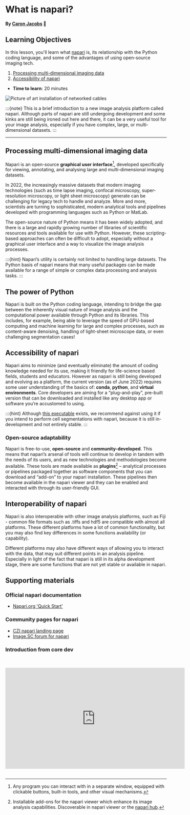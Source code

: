 What is napari?
=======================
**By [Caron Jacobs](https://chanzuckerberg.github.io/napari-segmentation-workshop/preface/whomadethis.html#caron-jacobs) 🔬**
## Learning Objectives

In this lesson, you'll learn what [napari](https://www.napari.org) is, its relationship with the Python coding language, and some of the advantages of using open-source imaging tech. 

1.  [Processing multi-dimensional imaging data](https://chanzuckerberg.github.io/napari-segmentation-workshop/onboard/whatisnapari.html#processing-multi-dimensional-imaging-data)
2.  [Accessibility of napari](https://chanzuckerberg.github.io/napari-segmentation-workshop/onboard/whatisnapari.html#accessibility-of-napari)

- **Time to learn**: 20 minutes

![Picture of art installation of networked cables](images/napari-viewer.gif)

:::{note}
This is a brief introduction to a new image analysis platform called napari. Although parts of napari are still undergoing development and some kinks are still being ironed out here and there, it can be a very useful tool for your image analysis, especially if you have complex, large, or multi-dimensional datasets.
:::

---

## Processing multi-dimensional imaging data

Napari is an open-source **graphical user interface**[^mynote], developed specifically for viewing, annotating, and analysing large and multi-dimensional imaging datasets.

In 2022, the increasingly massive datasets that modern imaging technologies (such as time lapse imaging, confocal microscopy, super-resolution microscopy, or light sheet microscopy) generate can be challenging for legacy tech to handle and analyze. More and more, scientists are turning to sophisticated, modern analytical tools and pipelines developed with programming languages such as Python or MatLab. 

The open-source nature of Python means it has been widely adopted, and there is a large and rapidly growing number of libraries of scientific resources and tools available for use with Python. However, these scripting-based approaches can often be difficult to adopt, especially without a graphical user interface and a way to visualize the image analysis processes.

[^mynote]: Any program you can interact with in a separate window, equipped with clickable buttons, built-in tools, and other visual mechanisms. 

:::{hint}
Napari’s utility is certainly not limited to handling large datasets. The Python basis of napari means that many useful packages can be made available for a range of simple or complex data processing and analysis tasks.
:::

## The power of Python

Napari is built on the Python coding language, intending to bridge the gap between the inherently visual nature of image analysis and the computational power available through Python and its libraries. This includes, for example, being able to leverage the speed of GPU-based computing and machine learning for large and complex processes, such as content-aware denoising, handling of light-sheet microscope data, or even challenging segmentation cases! 

## Accessibility of napari

Napari aims to minimize (and eventually eliminate) the amount of coding knowledge needed for its use, making it friendly for life-science based fields, students and educators. However as napari is still being developed and evolving as a platform, the current version (as of June 2022) requires some user understanding of the basics of: **conda**, **python**, and **virtual environments**. Core developers are aiming for a “plug-and-play”, pre-built version that can be downloaded and installed like any desktop app or software you’re accustomed to using. 

:::{hint}
Although [this executable](https://napari.org/tutorials/fundamentals/quick_start.html#installation) exists, we recommend against using it if you intend to perform cell segmentations with napari, because it is still in-development and not entirely stable. 
:::

### Open-source adaptability

Napari is free-to-use, **open-source** and **community-developed**. This means that napari’s arsenal of tools will continue to develop in tandem with the needs of its users, and as new technologies and methodologies become available. These tools are made available as **plugins**[^mynote2] – analytical processes or pipelines packaged together as software components that you can download and “add-on” to your napari installation. These pipelines then become available in the napari viewer and they can be enabled and interacted with through its user-friendly GUI.

[^mynote2]: Installable add-ons for the napari viewer which enhance its image analysis capabilities. Discoverable in napari viewer or the [napari hub](https://www.napari-hub.org). 

## Interoperability of napari

Napari is also interoperable with other image analysis platforms, such as Fiji - common file formats such as .tiffs and hdf5 are compatible with almost all platforms. These different platforms have a lot of common functionality, but you may also find key differences in some functions availability (or capability). 

Different platforms may also have different ways of allowing you to interact with the data, that may suit different points in an analysis pipeline. Especially in light of the fact that napari is still in its alpha development stage, there are some functions that are not yet stable or available in napari.

## Supporting materials

### Official napari documentation

- [Napari.org 'Quick Start'](https://napari.org/tutorials/fundamentals/quick_start.html)

### Community pages for napari

- [CZI napari landing page](https://chanzuckerberg.com/napari-a-multi-dimensional-image-viewer-for-python/)
- [Image.SC forum for napari](https://forum.image.sc/tag/napari)

### Introduction from core dev

<br><center><iframe width="560" height="315" src="https://www.youtube.com/embed/VXdFOcBCto4" title="YouTube video player" frameborder="0" allow="accelerometer; autoplay; clipboard-write; encrypted-media; gyroscope; picture-in-picture" allowfullscreen></iframe></center> <br>


